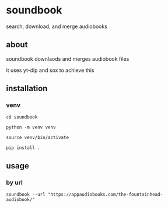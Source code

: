 # soundbook
search, download, and merge audiobooks

## about

soundbook downlaods and merges audiobook files

it uses yt-dlp and sox to achieve this

## installation 

### venv

```
cd soundbook 

python -m venv venv

source venv/bin/activate

pip install .
```

## usage

### by url 

```
soundbook --url "https://appaudiobooks.com/the-fountainhead-audiobook/"
```

